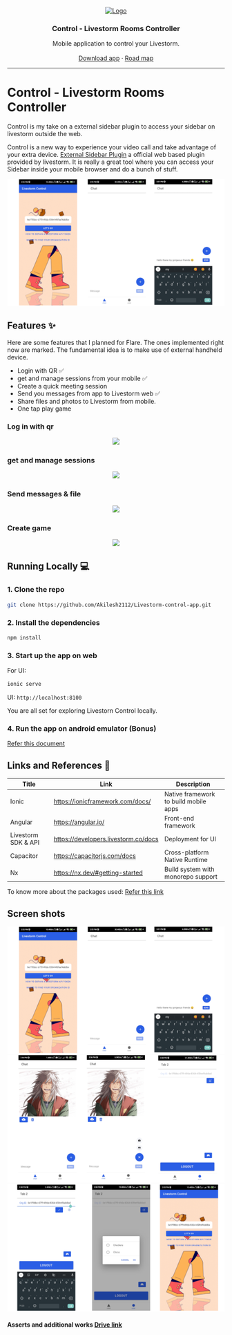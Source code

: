 <p align="center">
  <a href="https://github.com/Akilesh2112/Livestorm-control-app">
    <img src="https://github.com/Akilesh2112/Livestorm-control-app/blob/main/src/assets/images/livestorm-logo.png" alt="Logo" width="100" height="100">
  </a>

  <h3 align="center">Control - Livestorm Rooms Controller</h3>

  <p align="center">
    Mobile application to control your Livestorm.
    <br />
    <br />
    <a href="https://play.google.com/store/apps/details?id=com.livestorm.control">Download app</a>
    ·
    <a href="https://bitter-card-93c.notion.site/Control-4a9a7557c4d14f6eaed0a4d38179a72b">Road map</a>
  </p>

</p>

---

# Control - Livestorm Rooms Controller
Control is my take on a external sidebar plugin to access your sidebar on livestorm outside the web.

Control is a new way to experience your video call and take advantage of your extra device. <a href="https://support.livestorm.co/article/42-sidebar-event-room#externalize">External Sidebar Plugin</a> a official web based plugin provided by livestorm. It is really a great tool where you can access your Sidebar inside your mobile browser and do a bunch of stuff.

<p align="center">
  <img src="https://github.com/2112akilesh/Livestorm-control-app/blob/main/src/assets/readme/slider%201.jpg">
</p>


## Features ✨
Here are some features that I planned for Flare. The ones implemented right now are marked. The fundamental idea is to make use of external handheld device.

- Login with QR ✅
- get and manage sessions from your mobile ✅
- Create a quick meeting session
- Send you messages from app to Livestorm web ✅
- Share files and photos to Livestorm from mobile.
- One tap play game 

### Log in with qr
<p align="center">
  <img src="https://i.ibb.co/db7Gmhb/Localhost-Pixel-2-2022-15-3-at-7-23-10-PM.jpg">
</p>

### get and manage sessions
<p align="center">
  <img src="https://i.ibb.co/qpZMvsC/Localhost-Pixel-2-2022-15-3-at-7-21-54-PM.jpg">
</p>

### Send messages & file
<p align="center">
  <img src="https://i.ibb.co/vP3NGrK/Localhost-Pixel-2-2022-15-3-at-7-22-00-PM.jpg">
</p>

### Create game
<p align="center">
  <img src="https://i.ibb.co/PTBgwjV/full-demo-4.jpg">
</p>


## Running Locally 💻

### 1. Clone the repo
```sh
git clone https://github.com/Akilesh2112/Livestorm-control-app.git
```
### 2.  Install the dependencies
```sh
npm install
```
### 3. Start up the app on web
For UI:
```sh
ionic serve
```
UI: `http://localhost:8100`

You are all set for exploring Livestorn Control locally.

### 4. Run the app on android emulator (Bonus)
<a href="https://bitter-card-93c.notion.site/How-to-Deploy-30b02179865e42e8a4c2e0f0cc55e6d5">Refer this document </a>

## Links and References 🔗

| Title                    | Link                                   | Description                                      |
|--------------------------|----------------------------------------|--------------------------------------------------|
| Ionic                    | https://ionicframework.com/docs/       | Native framework to build mobile apps            |
| Angular                  | https://angular.io/                    | Front-end framework                              |
| Livestorm SDK & API      | https://developers.livestorm.co/docs   | Deployment for UI                                |
| Capacitor                | https://capacitorjs.com/docs           | Cross-platform Native Runtime                    |
| Nx                       | https://nx.dev/#getting-started        | Build system with monorepo support               |

To know more about the packages used:
<a href="https://bitter-card-93c.notion.site/Packages-used-447c93e6dac14aeea71ce513b792edbe">Refer this link</a>





## Screen shots
<img src="https://github.com/2112akilesh/Livestorm-control-app/blob/main/src/assets/readme/slider%201.jpg" />
<img src="https://github.com/2112akilesh/Livestorm-control-app/blob/main/src/assets/readme/slider%202.jpg" />
<img src="https://github.com/2112akilesh/Livestorm-control-app/blob/main/src/assets/readme/slider%203.jpg" />


#### Asserts and additional works  <a href="https://drive.google.com/drive/folders/128-lxGl_iVDlPVTGkqTpdRDxcBnzrJFG?usp=sharing">Drive link<a>
